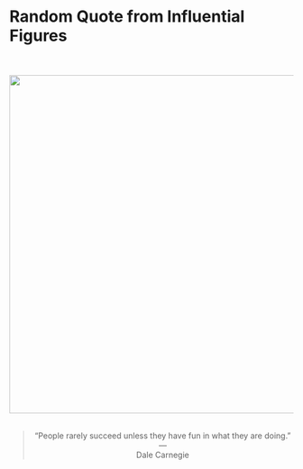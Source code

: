 # Random Quote from Influential Figures

<div align="center">
  <br>
  <br>
  <a href="https://en.wikipedia.org/wiki/Dale_Carnegie" title="Dale Carnegie - Wikipedia"><img src="https://upload.wikimedia.org/wikipedia/en/0/0c/Dale_Carnegie.jpg" width="600px"></a>
  <br>
  <br>
  <blockquote>&ldquo;People rarely succeed unless they have fun in what they are doing.&rdquo; &mdash; <footer>Dale Carnegie</footer></blockquote>
</div>
  